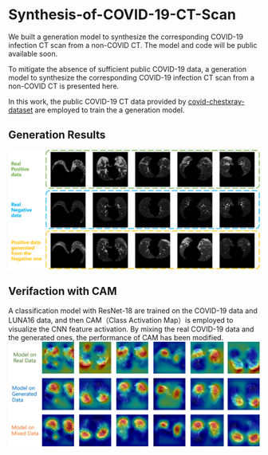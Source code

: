 # Synthesis-of-COVID-19-CT-Scan
We built a generation model to synthesize the corresponding COVID-19 infection CT scan from a non-COVID CT. The model and code will be public available soon.

To mitigate the absence of sufficient public COVID-19 data, a generation model to synthesize the corresponding COVID-19 infection CT scan from a non-COVID CT is presented here. 

In this work, the public COVID-19 CT data provided by [covid-chestxray-dataset](https://github.com/ieee8023/covid-chestxray-dataset) are employed to train the a generation model.

## Generation Results
![](Images/GenerateCases.png)

## Verifaction with CAM
A classification model with ResNet-18 are trained on the COVID-19 data and LUNA16 data, and then CAM（Class Activation Map）is employed to visualize the CNN feature activation. By mixing the real COVID-19 data and the generated ones, the performance of CAM has been modified.
![](Images/CAMResult.png)
